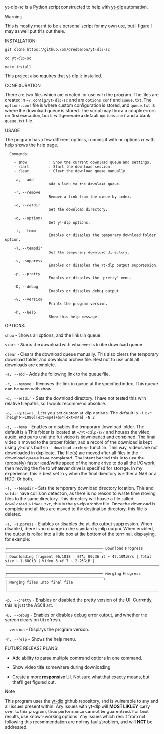   yt-dlp-sc is a Python script constructed to help with [yt-dlp](https://github.com/yt-dlp/yt-dlp) automation.

>[!WARNING]
>This is mostly meant to be a personal script for my own use, but I figure I may as well put this out there.

INSTALLATION:
  
  ```git clone https://github.com/dredbaron/yt-dlp-sc```

  ```cd yt-dlp-sc```

  ```make install```

This project also requires that yt-dlp is installed.

CONFIGURATION:
  
  There are two files which are created for use with the program. The files are created in ```~/.config/yt-dlp-sc``` and are ```options.conf``` and ```queue.txt```. The ```options.conf``` file is where custom
  configuration is stored, and ```queue.txt``` is where the download queue is stored. The script may throw a couple errors on first execution, but it will generate a default ```options.conf``` and a blank ```queue.txt``` file.

USAGE:
  
  The program has a few different options, running it with no options or with help shows the help page.
```
  Commands:

    - show          : Show the current download queue and settings.
    - start         : Start the download session.
    - clear         : Clear the download queue manually.

    -a, --add
                    Add a link to the download queue.

    -r, --remove
                    Remove a link from the queue by index.

    -d, --setdir
                    Set the download directory.

    -o, --options
                    Set yt-dlp options.

    -t, --temp
                    Enables or disables the temporary download folder option.

    -T, --tempdir
                    Set the temporary download directory.

    -s, -suppress
                    Enables or disables the yt-dlp output suppression.

    -p, --pretty
                    Enables or disables the 'pretty' menu.

    -D, --debug
                    Enables or disables debug output.

    -v, --version
                    Prints the program version.
                    
    -h, --help
                    Show this help message.
```
OPTIONS:

  ```show``` - Shows all options, and the links in queue.
  
  ```start``` - Starts the download with whatever is in the download queue
  
  ```clear``` - Clears the download queue manually. This also clears the temporary download folder and download archive file. Best not to use until all downloads are complete.

  ```-a, --add``` - Adds the following link to the queue file.
  
  ```-r, --remove``` - Removes the link in queue at the specified index. This queue can be seen with show.
  
  ```-d, --setdir``` - Sets the download directory. I have not tested this with relative filepaths, so I would recommend absolute.
  
  ```-o, --options``` - Lets you set custom yt-dlp options. The default is 
  ```-f bv*[height<=1080][ext=mp4]+ba*[ext=m4a] -N 2```

  ```-t, --temp``` - Enables or disables the temporary download folder. The default is ```n``` This folder is located at ```~/yt-ddlp-sc/``` and houses the video, audio, and parts until the full
  video is downloaded and combined. The final video is moved to the proper folder, and a record of the download is kept using  yt-dlp's built-in ```--download-archive``` function. This way,
  videos are not downloaded in duplicate. The file(s) are moved after all files in the download queue have completed. The intent behind this is to use the (probably) faster read/write speed
  of the home drive to do all the I/O work, then moving the file to whatever drive is specified for storage. In my experience, this is best set to ```y``` when the final directory is either
  a NAS or a HDD. Or both.

  ```-T, --tempdir``` - Sets the temporary download directory location. This and ```setdir``` have collision detection, as there is no reason to waste time moving files to the same directory. This
  directory will house a file called ```downloaded_videos.txt```, this is the yt-dlp archive file. Once the download is complete and all files are moved to the destination directory, this
  file is deleted.

  ```-s, -suppress``` - Enables or disables the yt-dlp output suppression. When disabled, there is no change to the standard yt-dlp output. When enabled, the output is rolled into a little box
  at the bottom of the terminal, displaying, for example:
  
```
╭──────────────────────────────────────────── Download Progress ────────────────────────────────────────────╮
│ Downloading fragment 96/1018 | ETA: 00:36 at ~ 47.10MiB/s | Total size ~ 1.68GiB | Video 3 of 7 ~ 2.23GiB │
╰───────────────────────────────────────────────────────────────────────────────────────────────────────────╯
```

```
╭──────────────────────────────────────────── Merging Progress ─────────────────────────────────────────────╮
│ Merging files into final file                                                                             │
╰───────────────────────────────────────────────────────────────────────────────────────────────────────────╯
```

  ```-p, --pretty``` - Enables or disabled the pretty version of the UI. Currently, this is just the ASCII art.

  ```-D, --debug``` - Enables or disables debug error output, and whether the screen clears on UI refresh.

  ```--version``` - Displays the program version.
  
  ```-h, --help``` - Shows the help menu.

FUTURE RELEASE PLANS:

* Add ability to parse multiple command options in one command.

* Show video title somewhere during downloading

* Create a more <b>responsive</b> UI. Not sure what that exactly means, but that'll get figured out.

>[!NOTE]
>This program uses the [yt-dlp](https://github.com/yt-dlp/yt-dlp) github repository, and is vulnerable to any and all issues present within. Any issues with yt-dlp will **MOST LIKLEY** carry over to this program, thus performance
>cannot be guarenteed. For best results, use known-working options. Any issues which result from not following this recommendation are not my fault/problem, and will **NOT** be addressed.
